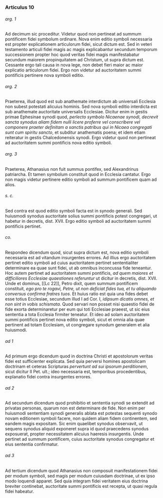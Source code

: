 ### Articulus 10

###### arg. 1
Ad decimum sic proceditur. Videtur quod non pertineat ad summum pontificem fidei symbolum ordinare. Nova enim editio symboli necessaria est propter explicationem articulorum fidei, sicut dictum est. Sed in veteri testamento articuli fidei magis ac magis explicabantur secundum temporum successionem propter hoc quod veritas fidei magis manifestabatur secundum maiorem propinquitatem ad Christum, ut supra dictum est. Cessante ergo tali causa in nova lege, non debet fieri maior ac maior explicatio articulorum fidei. Ergo non videtur ad auctoritatem summi pontificis pertinere nova symboli editio.

###### arg. 2
Praeterea, illud quod est sub anathemate interdictum ab universali Ecclesia non subest potestati alicuius hominis. Sed nova symboli editio interdicta est sub anathemate auctoritate universalis Ecclesiae. Dicitur enim in gestis primae Ephesinae synodi quod, *perlecto symbolo Nicaenae synodi, decrevit sancta synodus aliam fidem nulli licere proferre vel conscribere vel componere praeter definitam a sanctis patribus qui in Nicaea congregati sunt cum spiritu sancto*, et subditur anathematis poena; et idem etiam reiteratur in gestis Chalcedonensis synodi. Ergo videtur quod non pertineat ad auctoritatem summi pontificis nova editio symboli.

###### arg. 3
Praeterea, Athanasius non fuit summus pontifex, sed Alexandrinus patriarcha. Et tamen symbolum constituit quod in Ecclesia cantatur. Ergo non magis videtur pertinere editio symboli ad summum pontificem quam ad alios.

###### s. c.
Sed contra est quod editio symboli facta est in synodo generali. Sed huiusmodi synodus auctoritate solius summi pontificis potest congregari, ut habetur in decretis, dist. XVII. Ergo editio symboli ad auctoritatem summi pontificis pertinet.

###### co.
Respondeo dicendum quod, sicut supra dictum est, nova editio symboli necessaria est ad vitandum insurgentes errores. Ad illius ergo auctoritatem pertinet editio symboli ad cuius auctoritatem pertinet sententialiter determinare ea quae sunt fidei, ut ab omnibus inconcussa fide teneantur. Hoc autem pertinet ad auctoritatem summi pontificis, *ad quem maiores et difficiliores Ecclesiae quaestiones referuntur* ut dicitur in decretis, dist. XVII. Unde et dominus, [[Lc 22]], Petro dixit, quem summum pontificem constituit, *ego pro te rogavi, Petre, ut non deficiat fides tua, et tu aliquando conversus confirma fratres tuos*. Et huius ratio est quia una fides debet esse totius Ecclesiae, secundum illud I ad Cor. I, *idipsum dicatis omnes, et non sint in vobis schismata*. Quod servari non posset nisi quaestio fidei de fide exorta determinaretur per eum qui toti Ecclesiae praeest, ut sic eius sententia a tota Ecclesia firmiter teneatur. Et ideo ad solam auctoritatem summi pontificis pertinet nova editio symboli, sicut et omnia alia quae pertinent ad totam Ecclesiam, ut congregare synodum generalem et alia huiusmodi.

###### ad 1
Ad primum ergo dicendum quod in doctrina Christi et apostolorum veritas fidei est sufficienter explicata. Sed quia perversi homines apostolicam doctrinam et ceteras Scripturas *pervertunt ad sui ipsorum perditionem*, sicut dicitur II Pet. ult.; ideo necessaria est, temporibus procedentibus, explanatio fidei contra insurgentes errores.

###### ad 2
Ad secundum dicendum quod prohibitio et sententia synodi se extendit ad privatas personas, quarum non est determinare de fide. Non enim per huiusmodi sententiam synodi generalis ablata est potestas sequenti synodo novam editionem symboli facere, non quidem aliam fidem continentem, sed eandem magis expositam. Sic enim quaelibet synodus observavit, ut sequens synodus aliquid exponeret supra id quod praecedens synodus exposuerat, propter necessitatem alicuius haeresis insurgentis. Unde pertinet ad summum pontificem, cuius auctoritate synodus congregatur et eius sententia confirmatur.

###### ad 3
Ad tertium dicendum quod Athanasius non composuit manifestationem fidei per modum symboli, sed magis per modum cuiusdam doctrinae, ut ex ipso modo loquendi apparet. Sed quia integram fidei veritatem eius doctrina breviter continebat, auctoritate summi pontificis est recepta, ut quasi regula fidei habeatur.

